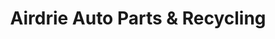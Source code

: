 ---
title: "Airdrie Auto Parts & Recycling"
url: /airdrie/airdrie-auto-parts-and-recycling/
shop: car parts
---